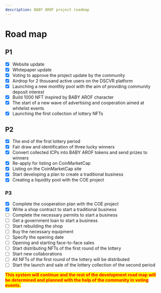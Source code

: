```yaml
---
description: BABY AROF project roadmap
---
```


# Road map

## P1

* [x] Website update
* [x] Whitepaper update
* [x] Voting to approve the project update by the community
* [x] Airdrop for 2 thousand active users on the DSCVR platform
* [x] Launching a new monthly pool with the aim of providing community deposit interest
* [x] Build 1000 NFT inspired by BABY AROF character
* [x] The start of a new wave of advertising and cooperation aimed at whitelist events
* [x] Launching the first collection of lottery NFTs

## P2

* [x] The end of the first lottery period
* [x] Fair draw and identification of three lucky winners
* [x] Convert collected ICPs into BABY AROF tokens and send prizes to winners
* [x] Re-apply for listing on CoinMarketCap
* [x] Listing on the CoinMarketCap site
* [x] Start developing a plan to create a traditional business
* [x] Creating a liquidity pool with the COE project

### P3

* [x] Complete the cooperation plan with the COE project
* [x] Write a shop contract to start a traditional business
* [ ] Complete the necessary permits to start a business
* [ ] Get a government loan to start a business
* [ ] Start rebuilding the shop
* [ ] Buy the necessary equipment
* [ ] Specify the opening date
* [ ] Opening and starting face-to-face sales
* [ ] Start distributing NFTs of the first round of the lottery
* [ ] Start new collaborations
* [ ] All NFTs of the first round of the lottery will be distributed
* [ ] Start the launch and sale of the lottery collection of the second period

<mark style="color:red;">**This system will continue and the rest of the development road map will be determined and planned with the help of the community in voting events.**</mark>

